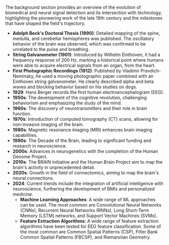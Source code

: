 The background section provides an overview of the evolution of biomedical and neural signal detection and its intersection with technology, highlighting the pioneering work of the late 19th century and the milestones that have shaped the field's trajectory.

- **Adolph Beck's Doctoral Thesis (1890)**: Detailed mapping of the spine, medulla, and cerebellar hemispheres was published. The oscillatory behavior of the brain was observed, which was confirmed to be unrelated to the pulse and breathing.
- **String Galvanometer (1901)**: Introduced by Wilhelm Einthoven, it had a frequency response of 200 Hz, marking a historical point where humans were able to acquire electrical signals from an organ, from the heart.
- **First Photographic Recordings (1912)**: Published by Vladimir Pravdich-Neminsky, he used a moving photographic paper combined with an Einthoven string galvanometer. He clearly described alpha and beta waves and blocking behavior based on his studies on dogs.
- **1929**: Hans Berger records the first human electroencephalogram (EEG).
- **1950s**: The development of the cognitive revolution, challenging behaviorism and emphasizing the study of the mind.
- **1960s**: The discovery of neurotransmitters and their role in brain function.
- **1970s**: Introduction of computed tomography (CT) scans, allowing for non-invasive imaging of the brain.
- **1980s**: Magnetic resonance imaging (MRI) enhances brain imaging capabilities.
- **1990s**: The Decade of the Brain, leading to significant funding and research in neuroscience.
- **2000s**: Advances in neurogenetics with the completion of the Human Genome Project.
- **2010s**: The BRAIN Initiative and the Human Brain Project aim to map the brain's activity in unprecedented detail.
- **2020s**: Growth in the field of connectomics, aiming to map the brain's neural connections.
- **2024**: Current trends include the integration of artificial intelligence with neuroscience, furthering the development of BMIs and personalized medicine.
    - **Machine Learning Approaches**: A wide range of ML approaches can be used. The most common are Convolutional Neural Networks (CNNs), Recurrent Neural Networks (RNNs), Long Short-Term Memory (LSTM) networks, and Support Vector Machines (SVMs).
    - **Feature Extraction Algorithms**: A wide range of feature extraction algorithms have been tested for EEG feature classification. Some of the most common are Common Spatial Patterns (CSP), Filter Bank Common Spatial Patterns (FBCSP), and Riemannian Geometry.